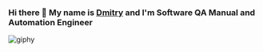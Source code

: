 ### Hi there 👋 My  name is [Dmitry](https://www.linkedin.com/in/pavlovdima/) and I'm Software QA Manual and Automation Engineer


![giphy](https://user-images.githubusercontent.com/118790874/204936475-59bb73ce-49a8-44c4-9d9c-7b1f9f8cf96e.gif)

<!--
**PavlovDima/PavlovDima** is a ✨ _special_ ✨ repository because its `README.md` (this file) appears on your GitHub profile.

Here are some ideas to get you started:

- 🔭 I’m currently working on ...
- 🌱 I’m currently learning ...
- 👯 I’m looking to collaborate on ...
- 🤔 I’m looking for help with ...
- 💬 Ask me about ...
- 📫 How to reach me: ...
- 😄 Pronouns: ...
- ⚡ Fun fact: ...
-->
